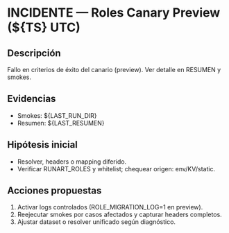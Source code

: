 # INCIDENTE — Roles Canary Preview (${TS} UTC)

## Descripción
Fallo en criterios de éxito del canario (preview). Ver detalle en RESUMEN y smokes.

## Evidencias
- Smokes: ${LAST_RUN_DIR}
- Resumen: ${LAST_RESUMEN}

## Hipótesis inicial
- Resolver, headers o mapping diferido.
- Verificar RUNART_ROLES y whitelist; chequear origen: env/KV/static.

## Acciones propuestas
1) Activar logs controlados (ROLE_MIGRATION_LOG=1 en preview).
2) Reejecutar smokes por casos afectados y capturar headers completos.
3) Ajustar dataset o resolver unificado según diagnóstico.
